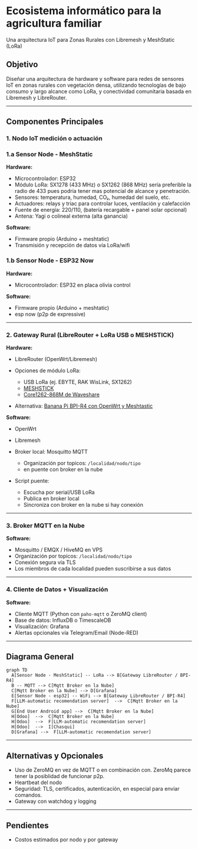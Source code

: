 # Ecosistema informático para la agricultura familiar


Una arquitectura IoT para Zonas Rurales con Libremesh y MeshStatic (LoRa)

## Objetivo

Diseñar una arquitectura de hardware y software para redes de sensores IoT en zonas rurales con vegetación densa, utilizando tecnologías de bajo consumo y largo alcance como LoRa, y conectividad comunitaria basada en Libremesh y LibreRouter.

---

## Componentes Principales

### 1. Nodo IoT medición o actuación

### 1.a Sensor Node - MeshStatic

**Hardware:**

* Microcontrolador: ESP32
* Módulo LoRa: SX1278 (433 MHz) o SX1262 (868 MHz) sería preferible la radio de 433 pues podria tener mas potencial de alcance y penetración.&#x20;
* Sensores: temperatura, humedad, CO₂, humedad del suelo, etc.
* Actuadores: relays y triac para controlar luces, ventilación y calefacción
* Fuente de energía: 220/110, (batería recargable + panel solar opcional)
* Antena: Yagi o colineal externa (alta ganancia)

**Software:**

* Firmware propio (Arduino + meshtatic)
* Transmisión y recepción de datos vía LoRa/wifi&#x20;

### 1.b Sensor Node - ESP32 Now

**Hardware:**

* Microcontrolador: ESP32 en placa olivia control&#x20;

**Software:**

* Firmware propio (Arduino + meshtatic)
* esp now (p2p de expressive)

---

### 2. Gateway Rural (LibreRouter + LoRa USB o MESHSTICK)

**Hardware:**

* LibreRouter (OpenWrt/Libremesh)
* Opciones de módulo LoRa:

  * USB LoRa (ej. EBYTE, RAK WisLink, SX1262)
  * [MESHSTICK](https://github.com/markbirss/MESHSTICK)
  * [Core1262-868M de Waveshare](https://www.waveshare.com/core1262-868m.htm)
* Alternativa: [Banana Pi BPI-R4 con OpenWrt y Meshtastic](https://forum.openwrt.org/t/meshtastic-running-on-bananapi-bpi-r4-and-openwrt-one/222812)

**Software:**

* OpenWrt
* Libremesh&#x20;
* Broker local: Mosquitto MQTT&#x20;

  * Organización por topicos: `/localidad/nodo/tipo`
  * en puente con broker en la nube
* Script puente:

  * Escucha por serial/USB LoRa
  * Publica en broker local
  * Sincroniza con broker en la nube si hay conexión

---

### 3. Broker MQTT en la Nube

**Software:**

* Mosquitto / EMQX / HiveMQ en VPS
* Organización por topicos: `/localidad/nodo/tipo`
* Conexión segura vía TLS
* Los miembros de cada localidad pueden suscribirse a sus datos

---

### 4. Cliente de Datos + Visualización

**Software:**

* Cliente MQTT (Python con `paho-mqtt` o ZeroMQ client)
* Base de datos: InfluxDB o TimescaleDB
* Visualización: Grafana
* Alertas opcionales vía Telegram/Email (Node-RED)

---

## Diagrama General

```mermaid
graph TD
  A[Sensor Node - MeshStatic] -- LoRa --> B[Gateway LibreRouter / BPI-R4]
  B -- MQTT --> C[Mqtt Broker en la Nube]
  C[Mqtt Broker en la Nube] --> D[Grafana] 
  E[Sensor Node - esp32] -- WiFi --> B[Gateway LibreRouter / BPI-R4]
  F[LLM-automatic recomendation server]  -->  C[Mqtt Broker en la Nube]
  G[End User Android app] -->  C[Mqtt Broker en la Nube]
  H[Odoo]  -->  C[Mqtt Broker en la Nube]
  H[Odoo]  -->  F[LLM-automatic recomendation server]
  H[Odoo]  -->  I[Chasqui]
  D[Grafana] -->  F[LLM-automatic recomendation server]  
```

---

## Alternativas y Opcionales

* Uso de ZeroMQ en vez de MQTT o en combinación con. ZeroMq parece tener la posiblidad de funcionar p2p.
* Heartbeat del nodo
* Seguridad: TLS, certificados, autenticación, en especial para enviar comandos.&#x20;
* Gateway con watchdog y logging

---

## Pendientes

* Costos estimados por nodo y por gateway
